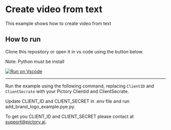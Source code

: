 # Create video from text

This example shows how to create video from text

## How to run

Clone this repository or open it in vs code using the button below.

Note: Python must be install

[![Run on Vscode](https://user-images.githubusercontent.com/44575638/199058604-b6e5e08a-cdfd-451a-8ce9-ab7355b22786.svg)](https://github1s.com/pictoryai/api-examples-python/tree/main)

---

Run the example using the following command, replacing `ClientID` and `ClientSecrate` with your Pictory Clientid and ClientSecrate.

Update CLIENT_ID and CLIENT_SECRET in .env file and run add_brand_logo_example.pye.py.

To get you CLIENT_ID and CLIENT_SECRET please contact at support@pictory.ai.

